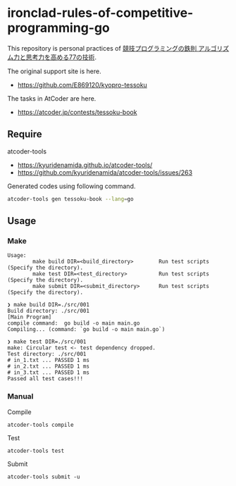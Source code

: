 # ironclad-rules-of-competitive-programming-go

This repository is personal practices of [競技プログラミングの鉄則 アルゴリズム力と思考力を高める77の技術](https://www.amazon.co.jp/dp/483997750X).

The original support site is here.

* https://github.com/E869120/kyopro-tessoku

The tasks in AtCoder are here.

* https://atcoder.jp/contests/tessoku-book

## Require

atcoder-tools

* https://kyuridenamida.github.io/atcoder-tools/
* https://github.com/kyuridenamida/atcoder-tools/issues/263


Generated codes using following command.

```sh
atcoder-tools gen tessoku-book --lang=go
```


## Usage

### Make

```
Usage:
        make build DIR=<build_directory>        Run test scripts (Specify the directory).
        make test DIR=<test_directory>          Run test scripts (Specify the directory).
        make submit DIR=<submit_directory>      Run test scripts (Specify the directory).
```

```
❯ make build DIR=./src/001
Build directory: ./src/001
[Main Program]
compile command:  go build -o main main.go
Compiling... (command: `go build -o main main.go`)
```

```
❯ make test DIR=./src/001
make: Circular test <- test dependency dropped.
Test directory: ./src/001
# in_1.txt ... PASSED 1 ms
# in_2.txt ... PASSED 1 ms
# in_3.txt ... PASSED 1 ms
Passed all test cases!!!
```

### Manual

Compile

```
atcoder-tools compile
```

Test

```
atcoder-tools test
```

Submit

```
atcoder-tools submit -u
```

